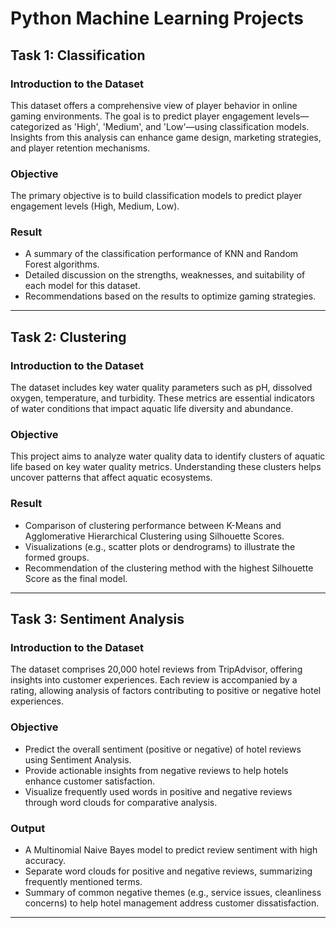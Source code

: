 # Python Machine Learning Projects

## Task 1: Classification

### Introduction to the Dataset
This dataset offers a comprehensive view of player behavior in online gaming environments. The goal is to predict player engagement levels—categorized as 'High', 'Medium', and 'Low'—using classification models. Insights from this analysis can enhance game design, marketing strategies, and player retention mechanisms.

### Objective
The primary objective is to build classification models to predict player engagement levels (High, Medium, Low).

### Result
- A summary of the classification performance of KNN and Random Forest algorithms.
- Detailed discussion on the strengths, weaknesses, and suitability of each model for this dataset.
- Recommendations based on the results to optimize gaming strategies.

---

## Task 2: Clustering

### Introduction to the Dataset
The dataset includes key water quality parameters such as pH, dissolved oxygen, temperature, and turbidity. These metrics are essential indicators of water conditions that impact aquatic life diversity and abundance.

### Objective
This project aims to analyze water quality data to identify clusters of aquatic life based on key water quality metrics. Understanding these clusters helps uncover patterns that affect aquatic ecosystems.

### Result
- Comparison of clustering performance between K-Means and Agglomerative Hierarchical Clustering using Silhouette Scores.
- Visualizations (e.g., scatter plots or dendrograms) to illustrate the formed groups.
- Recommendation of the clustering method with the highest Silhouette Score as the final model.

---

## Task 3: Sentiment Analysis

### Introduction to the Dataset
The dataset comprises 20,000 hotel reviews from TripAdvisor, offering insights into customer experiences. Each review is accompanied by a rating, allowing analysis of factors contributing to positive or negative hotel experiences.

### Objective
- Predict the overall sentiment (positive or negative) of hotel reviews using Sentiment Analysis.
- Provide actionable insights from negative reviews to help hotels enhance customer satisfaction.
- Visualize frequently used words in positive and negative reviews through word clouds for comparative analysis.

### Output
- A Multinomial Naive Bayes model to predict review sentiment with high accuracy.
- Separate word clouds for positive and negative reviews, summarizing frequently mentioned terms.
- Summary of common negative themes (e.g., service issues, cleanliness concerns) to help hotel management address customer dissatisfaction.

---
